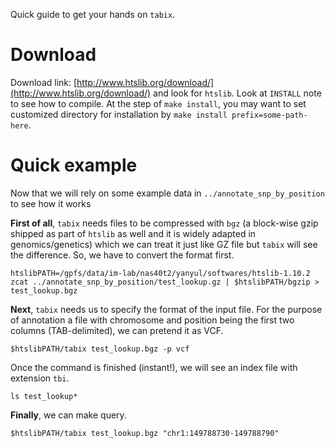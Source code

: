Quick guide to get your hands on `tabix`.

# Download

Download link: [http://www.htslib.org/download/](http://www.htslib.org/download/) and look for `htslib`.
Look at `INSTALL` note to see how to compile.
At the step of `make install`, you may want to set customized directory for installation by `make install prefix=some-path-here`.

# Quick example

Now that we will rely on some example data in `../annotate_snp_by_position` to see how it works

**First of all**, `tabix` needs files to be compressed with `bgz` (a block-wise gzip shipped as part of `htslib` as well and it is widely adapted in genomics/genetics) which we can treat it just like GZ file but `tabix` will see the difference. 
So, we have to convert the format first.

```
htslibPATH=/gpfs/data/im-lab/nas40t2/yanyul/softwares/htslib-1.10.2
zcat ../annotate_snp_by_position/test_lookup.gz | $htslibPATH/bgzip > test_lookup.bgz 
```

**Next**, `tabix` needs us to specify the format of the input file.
For the purpose of annotation a file with chromosome and position being the first two columns (TAB-delimited), we can pretend it as VCF.

```
$htslibPATH/tabix test_lookup.bgz -p vcf 
```

Once the command is finished (instant!), we will see an index file with extension `tbi`.

```
ls test_lookup*
```
 
**Finally**, we can make query.

```
$htslibPATH/tabix test_lookup.bgz "chr1:149788730-149788790"
```
 
